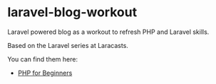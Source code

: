 # laravel-blog-workout
Laravel powered blog as a workout to refresh PHP and Laravel skills.

Based on the Laravel series at Laracasts.

You can find them here:
- [PHP for Beginners](https://laracasts.com/series/laravel-8-from-scratch)
